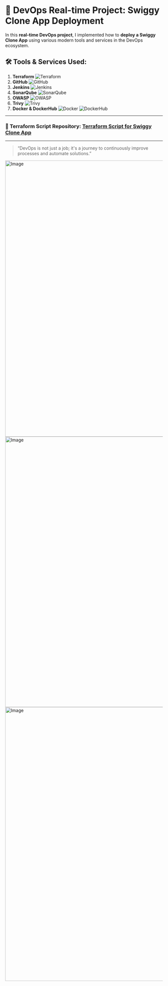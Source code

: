 # 🚀 **DevOps Real-time Project: Swiggy Clone App Deployment**

In this **real-time DevOps project**, I implemented how to **deploy a Swiggy Clone App** using various modern tools and services in the DevOps ecosystem.
## 🛠️ Tools & Services Used:

1. **Terraform** ![Terraform](https://img.shields.io/badge/Terraform-7B42BC?style=flat-square&logo=terraform&logoColor=white)
2. **GitHub** ![GitHub](https://img.shields.io/badge/GitHub-181717?style=flat-square&logo=github&logoColor=white)
3. **Jenkins** ![Jenkins](https://img.shields.io/badge/Jenkins-D24939?style=flat-square&logo=jenkins&logoColor=white)
4. **SonarQube** ![SonarQube](https://img.shields.io/badge/SonarQube-4E9BCD?style=flat-square&logo=sonarqube&logoColor=white)
5. **OWASP** ![OWASP](https://img.shields.io/badge/OWASP-000000?style=flat-square&logo=owasp&logoColor=white)
6. **Trivy** ![Trivy](https://img.shields.io/badge/Trivy-00979D?style=flat-square&logo=trivy&logoColor=white)
7. **Docker & DockerHub** ![Docker](https://img.shields.io/badge/Docker-2496ED?style=flat-square&logo=docker&logoColor=white) ![DockerHub](https://img.shields.io/badge/DockerHub-2496ED?style=flat-square&logo=docker&logoColor=white)

---

### 📂 Terraform Script Repository: [**Terraform Script for Swiggy Clone App**](https://github.com/juhisinha422/Terraform-Script-Swiggy.git)

---

> “DevOps is not just a job; it's a journey to continuously improve processes and automate solutions.” 

<img width="1895" height="880" alt="Image" src="https://github.com/user-attachments/assets/739855a1-2ddd-4fb6-903d-353fd98ae76b" />

<img width="1897" height="862" alt="Image" src="https://github.com/user-attachments/assets/71c91865-3757-4383-adf2-b0b791b26cfc" />

<img width="1857" height="873" alt="Image" src="https://github.com/user-attachments/assets/f2d8d9b5-2330-4af7-bf46-e2a5b209d55e" />
